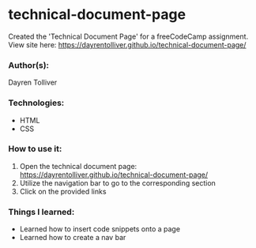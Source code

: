 # technical-document-page
Created the 'Technical Document Page' for a freeCodeCamp assignment.
View site here: https://dayrentolliver.github.io/technical-document-page/

### Author(s):
Dayren Tolliver

### Technologies:
* HTML
* CSS

### How to use it:
1. Open the technical document page: https://dayrentolliver.github.io/technical-document-page/
2. Utilize the navigation bar to go to the corresponding section
3. Click on the provided links 

### Things I learned:
* Learned how to insert code snippets onto a page
* Learned how to create a nav bar
